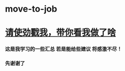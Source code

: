 # move-to-job

# [请使劲戳我，带你看我做了啥](https://jsbin.com/qawanuy/edit?js,output)

### 这是我学习的一些汇总 若是能给些建议 将感激不尽！  
### 先谢谢了

